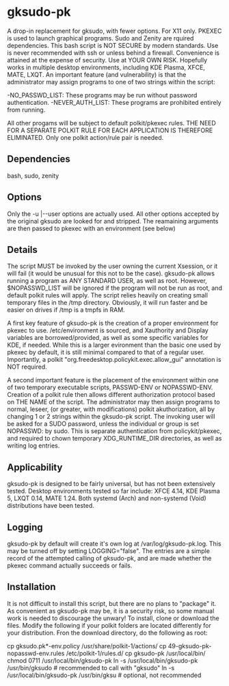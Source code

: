 # gksudo-pk
A drop-in replacement for gksudo, with fewer options. For X11 only. PKEXEC is used to launch graphical programs. Sudo and Zenity are rquired dependencies. This bash script is NOT SECURE by modern standards. Use is never recommended with ssh or unless behind a firewall. Convenience is attained at the expense of security. Use at YOUR OWN RISK. Hopefully works in multiple desktop environments, including KDE Plasma, XFCE, MATE, LXQT. An important feature (and vulnerability) is that the administrator may assign programs to one of two strings within the script:

-NO_PASSWD_LIST: These programs may be run without password authentication.
-NEVER_AUTH_LIST: These programs are prohibited entirely from running.

All other progams will be subject to default polkit/pkexec rules. THE NEED FOR A SEPARATE POLKIT RULE FOR EACH APPLICATION IS THEREFORE ELIMINATED. Only one polkit action/rule pair is needed.

## Dependencies
bash, sudo, zenity

## Options
Only the -u |--user options are actually used.  All other options accepted by the original gksudo are looked for and stripped.  The reamaining arguments are then passed to pkexec with an environment (see below)

## Details
The script MUST be invoked by the user owning the current Xsession, or it will fail (it would be unusual for this not to be the case).
gksudo-pk allows running a program as ANY STANDARD USER, as well as root.  However, $NOPASSWD_LIST will be ignored if the program will not be run as root, and default polkit rules will apply.  The script relies heavily on creating small temporary files in the /tmp directory.  Obviously, it will run faster and be easier on drives if /tmp is a tmpfs in RAM.

A first key feature of gksudo-pk is the creation of a proper environment for pkexec to use.  /etc/environment is sourced, and Xauthority and Display variables are borrowed/provided, as well as some specific variables for KDE, if needed.  While this is a larger evironment than the basic one used by pkexec by default, it is still minimal compared to that of a regular user.  Importantly, a polkit "org.freedesktop.policykit.exec.allow_gui" annotation is NOT required.

A second important feature is the placement of the environment within one of two temporary executable scripts, PASSWD-ENV or NOPASSWD-ENV. Creation of a polkit rule then allows different authorization protocol based on THE NAME of the script.  The administrator may then assign programs to normal, leseer, (or greater, with modifications) polkit akuthorization, all by changing 1 or 2 strings within the gksudo-pk script.
The invoking user will be asked for a SUDO password, unless the individual or group is set NOPASSWD: by sudo.  This is separate authentication from policykit/pkexec, and required to chown temporary XDG_RUNTIME_DIR directories, as well as writing log entries.

## Applicability
gksudo-pk is designed to be fairly universal, but has not been extensively tested. Desktop environments tested so far include:
XFCE 4.14, KDE Plasma 5, LXQT 0.14, MATE 1.24. Both systemd (Arch) and non-systemd (Void) distributions have been tested.

## Logging
gksudo-pk by default will create it's own log at /var/log/gksudo-pk.log. This may be turned off by setting LOGGING="false". The entries are a simple record of the attempted calling of gksudo-pk, and are made whether the pkexec command actually succeeds or fails.

## Installation
It is not difficult to install this script, but there are no plans to "package" it.  As convenient as gksudo-pk may be, it is a security risk, so some manual work is needed to discourage the unwary! To install, clone or download the files. Modify the following if your polkit folders are located differently for your distribution. Fron the download directory,
do the following as root:

cp 	gksudo.pk*-env.policy /usr/share/polkit-1/actions/
cp 49-gksudo-pk-nopasswd-env.rules /etc/polkit-1/rules.d/
cp gksudo-pk /usr/local/bin/
chmod 0711 /usr/local/bin/gksudo-pk
ln -s /usr/local/bin/gksudo-pk /usr/bin/gksudo  # recommended to call with "gksudo"
ln -s /usr/local/bin/gksudo-pk /usr/bin/gksu    # optional, not recommended
 

